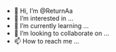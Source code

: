 - 👋 Hi, I’m @ReturnAa
- 👀 I’m interested in ...
- 🌱 I’m currently learning ...
- 💞️ I’m looking to collaborate on ...
- 📫 How to reach me ...

<!---
ReturnAa/ReturnAa is a ✨ special ✨ repository because its `README.md` (this file) appears on your GitHub profile.
You can click the Preview link to take a look at your changes.
--->

